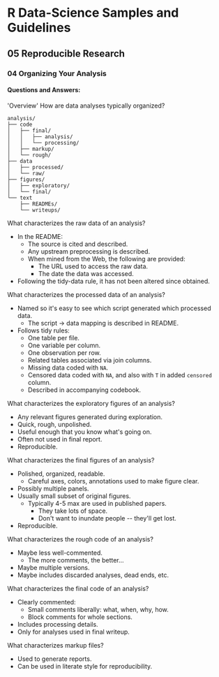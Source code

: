 # R Data-Science Samples and Guidelines
## 05 Reproducible Research
### 04 Organizing Your Analysis
#### Questions and Answers:


'Overview'
How are data analyses typically organized?

```
analysis/
├── code
│   ├── final/
│   │   ├── analysis/
│   │   └── processing/
│   ├── markup/
│   └── rough/
├── data
│   ├── processed/
│   └── raw/
├── figures/
│   ├── exploratory/
│   └── final/
└── text
    ├── READMEs/
    └── writeups/
```



What characterizes the raw data of an analysis?

- In the README:
    - The source is cited and described.
    - Any upstream preprocessing is described.
    - When mined from the Web, the following are provided:
        - The URL used to access the raw data.
        - The date the data was accessed.
- Following the tidy-data rule, it has not been altered since obtained.



What characterizes the processed data of an analysis?

- Named so it's easy to see which script generated which processed data.
    - The script -> data mapping is described in README.
- Follows tidy rules:
    - One table per file.
    - One variable per column.
    - One observation per row.
    - Related tables associated via join columns.
    - Missing data coded with `NA`.
    - Censored data coded with `NA`, and also with `T` in added `censored` column.
    - Described in accompanying codebook.



What characterizes the exploratory figures of an analysis?

- Any relevant figures generated during exploration.
- Quick, rough, unpolished.
- Useful enough that you know what's going on.
- Often not used in final report.
- Reproducible.



What characterizes the final figures of an analysis?

- Polished, organized,  readable.
    - Careful axes, colors, annotations used to make figure clear.
- Possibly multiple panels.
- Usually small subset of original figures.
    - Typically 4-5 max are used in published papers.
        - They take lots of space.
        - Don't want to inundate people -- they'll get lost.
- Reproducible.



What characterizes the rough code of an analysis?

- Maybe less well-commented.
    - The more comments, the better...
- Maybe multiple versions.
- Maybe includes discarded analyses, dead ends, etc.



What characterizes the final code of an analysis?

- Clearly commented:
    - Small comments liberally: what, when, why, how.
    - Block comments for whole sections.
- Includes processing details.
- Only for analyses used in final writeup.



What characterizes markup files?

- Used to generate reports.
- Can be used in literate style for reproducibility.
